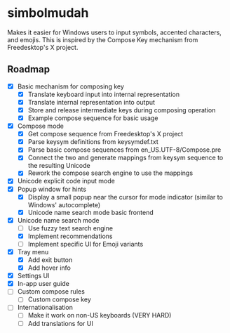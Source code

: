 # simbolmudah
Makes it easier for Windows users to input symbols, accented characters, and emojis.
This is inspired by the Compose Key mechanism from Freedesktop's X project.

## Roadmap
- [x] Basic mechanism for composing key
  - [x] Translate keyboard input into internal representation
  - [x] Translate internal representation into output
  - [x] Store and release intermediate keys during composing operation
  - [x] Example compose sequence for basic usage
- [x] Compose mode
  - [x] Get compose sequence from Freedesktop's X project
  - [x] Parse keysym definitions from keysymdef.txt
  - [x] Parse basic compose sequences from en_US.UTF-8/Compose.pre
  - [x] Connect the two and generate mappings from keysym sequence to the resulting Unicode
  - [x] Rework the compose search engine to use the mappings
- [x] Unicode explicit code input mode
- [x] Popup window for hints
  - [x] Display a small popup near the cursor for mode indicator (similar to Windows' autocomplete)
  - [x] Unicode name search mode basic frontend
- [x] Unicode name search mode
  - [ ] Use fuzzy text search engine
  - [x] Implement recommendations
  - [ ] Implement specific UI for Emoji variants
- [x] Tray menu
  - [x] Add exit button
  - [x] Add hover info
- [x] Settings UI
- [x] In-app user guide
- [ ] Custom compose rules
  - [ ] Custom compose key
- [ ] Internationalisation
  - [ ] Make it work on non-US keyboards (VERY HARD)
  - [ ] Add translations for UI
